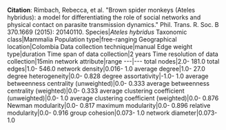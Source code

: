 **Citation**: Rimbach, Rebecca, et al. "Brown spider monkeys (Ateles hybridus): a model for differentiating the role of social networks and physical contact on parasite transmission dynamics." Phil. Trans. R. Soc. B 370.1669 (2015): 20140110.
Species|*Ateles hybridus*
Taxonomic class|Mammalia
Population type|free-ranging
Geographical location|Colombia
Data collection technique|manual 
Edge weight type|duration
Time span of data collection|2 years
Time resolution of data collection|15min
network attribute|range
---|---
total nodes|2.0- 181.0
total edges|1.0- 546.0
network density|0.016- 1.0
average degree|1.0- 27.0
degree heterogeneity|0.0- 0.828
degree assortativity|-1.0- 1.0
average betweenness centrality (unweighted)|0.0- 0.333
average betweenness centrality (weighted)|0.0- 0.333
average clustering coefficient (unweighted)|0.0- 1.0
average clustering coefficient (weighted)|0.0- 0.876
Newman modularity|0.0- 0.817
maximum modularity|0.0- 0.896
relative modularity|0.0- 0.916
group cohesion|0.073- 1.0
network diameter|0.073- 1.0

